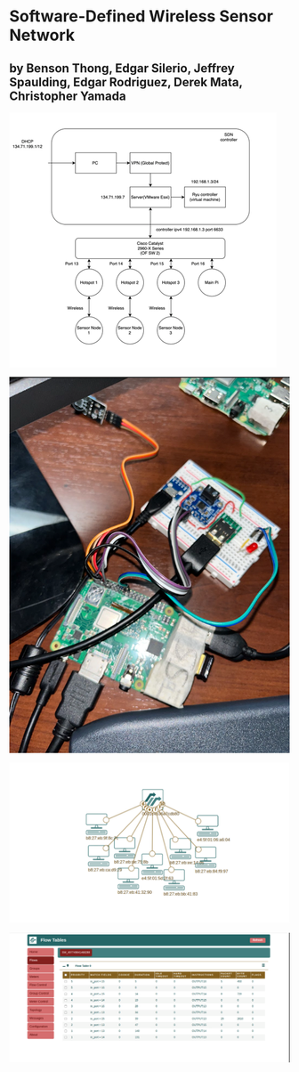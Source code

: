 # Software-Defined Wireless Sensor Network 
## by Benson Thong, Edgar Silerio, Jeffrey Spaulding, Edgar Rodriguez, Derek Mata, Christopher Yamada
![](pictures/Picture1.png)

![](pictures/Picture2.png)

![](pictures/topology.png)

![](pictures/flows.png)

